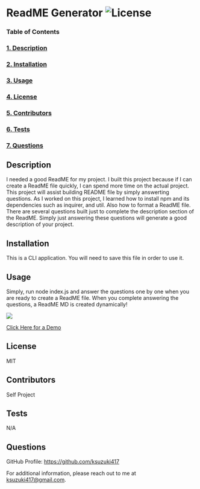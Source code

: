 # ReadME Generator ![License](https://img.shields.io/badge/License-MIT-blue)

  ### Table of Contents
  ### [1. Description](#Description)
  ### [2. Installation](##Installation)
  ### [3. Usage](##Usage)
  ### [4. License](#License)
  ### [5. Contributors](##Contributors)
  ### [6. Tests](##Tests)
  ### [7. Questions](##Questions)

  ## Description
  I needed a good ReadME for my project. I built this project because if I can create a ReadME file quickly, I can spend more time on the actual project. This project will assist building README file by simply answerting questions. As I worked on this project, I learned how to install npm and its dependencies such as inquirer, and util. Also how to format a ReadME file. There are several questions built just to complete the description section of the ReadME. Simply just answering these questions will generate a good description of your project.
  

  ## Installation 
  This is a CLI application. You will need to save this file in order to use it.

  ## Usage
  Simply, run node index.js and answer the questions one by one when you are ready to create a ReadME file. When you complete answering the questions, a ReadME MD is created dynamically! 

  <img src="/ReadMeGeneratorDemo.gif"/> 
 
  [Click Here for a Demo](https://drive.google.com/file/d/1lEF7TRYVHp4whmALUHlCW6LdnPFhN1_Y/view)

  ## License
  MIT

  ## Contributors
  Self Project

  ## Tests
  N/A

  ## Questions
  GitHub Profile: https://github.com/ksuzuki417

  For additional information, please reach out to me at ksuzuki417@gmail.com.
